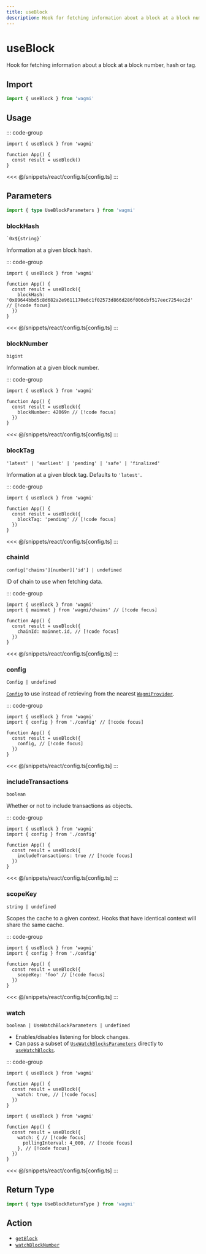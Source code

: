 ```yaml
---
title: useBlock
description: Hook for fetching information about a block at a block number, hash or tag.
---
```


<script setup>
const packageName = 'wagmi'
const actionName = 'getBlock'
const typeName = 'GetBlock'
const TData = 'GetBlockData'
const TError = 'GetBlockErrorType'
</script>

# useBlock

Hook for fetching information about a block at a block number, hash or tag.

## Import

```ts
import { useBlock } from 'wagmi'
```

## Usage

::: code-group
```tsx [index.tsx]
import { useBlock } from 'wagmi'

function App() {
  const result = useBlock()
}
```
<<< @/snippets/react/config.ts[config.ts]
:::

## Parameters

```ts
import { type UseBlockParameters } from 'wagmi'
```

### blockHash

`` `0x${string}` ``

Information at a given block hash.

::: code-group
```tsx [index.tsx]
import { useBlock } from 'wagmi'

function App() {
  const result = useBlock({
    blockHash: '0x89644bbd5c8d682a2e9611170e6c1f02573d866d286f006cbf517eec7254ec2d' // [!code focus]
  })
}
```
<<< @/snippets/react/config.ts[config.ts]
:::

### blockNumber

`` bigint ``

Information at a given block number.

::: code-group
```tsx [index.tsx]
import { useBlock } from 'wagmi'

function App() {
  const result = useBlock({
    blockNumber: 42069n // [!code focus]
  })
}
```
<<< @/snippets/react/config.ts[config.ts]
:::

### blockTag

`` 'latest' | 'earliest' | 'pending' | 'safe' | 'finalized' ``

Information at a given block tag. Defaults to `'latest'`.

::: code-group
```tsx [index.tsx]
import { useBlock } from 'wagmi'

function App() {
  const result = useBlock({
    blockTag: 'pending' // [!code focus]
  })
}
```
<<< @/snippets/react/config.ts[config.ts]
:::

### chainId

`config['chains'][number]['id'] | undefined`

ID of chain to use when fetching data.

::: code-group
```tsx [index.tsx]
import { useBlock } from 'wagmi'
import { mainnet } from 'wagmi/chains' // [!code focus]

function App() {
  const result = useBlock({
    chainId: mainnet.id, // [!code focus]
  })
}
```
<<< @/snippets/react/config.ts[config.ts]
:::

### config

`Config | undefined`

[`Config`](/react/api/createConfig#config) to use instead of retrieving from the nearest [`WagmiProvider`](/react/api/WagmiProvider).

::: code-group
```tsx [index.tsx]
import { useBlock } from 'wagmi'
import { config } from './config' // [!code focus]

function App() {
  const result = useBlock({
    config, // [!code focus]
  })
}
```
<<< @/snippets/react/config.ts[config.ts]
:::

### includeTransactions

`boolean`

Whether or not to include transactions as objects.

::: code-group
```tsx [index.tsx]
import { useBlock } from 'wagmi'
import { config } from './config'

function App() {
  const result = useBlock({
    includeTransactions: true // [!code focus]
  })
}
```
<<< @/snippets/react/config.ts[config.ts]
:::

### scopeKey

`string | undefined`

Scopes the cache to a given context. Hooks that have identical context will share the same cache.

::: code-group
```tsx [index.tsx]
import { useBlock } from 'wagmi'
import { config } from './config'

function App() {
  const result = useBlock({
    scopeKey: 'foo' // [!code focus]
  })
}
```
<<< @/snippets/react/config.ts[config.ts]
:::

### watch

`boolean | UseWatchBlockParameters | undefined`

- Enables/disables listening for block changes.
- Can pass a subset of [`UseWatchBlocksParameters`](/react/api/hooks/useWatchBlocks#parameters) directly to [`useWatchBlocks`](/react/api/hooks/useWatchBlocks).

::: code-group
```tsx [index.tsx]
import { useBlock } from 'wagmi'

function App() {
  const result = useBlock({
    watch: true, // [!code focus]
  })
}
```

```tsx [index-2.tsx]
import { useBlock } from 'wagmi'

function App() {
  const result = useBlock({
    watch: { // [!code focus]
      pollingInterval: 4_000, // [!code focus]
    }, // [!code focus]
  })
}
```
<<< @/snippets/react/config.ts[config.ts]
:::

<!--@include: @shared/query-options.md-->

## Return Type

```ts
import { type UseBlockReturnType } from 'wagmi'
```

<!--@include: @shared/query-result.md-->

<!--@include: @shared/query-imports.md-->

## Action

- [`getBlock`](/core/api/actions/getBlock)
- [`watchBlockNumber`](/core/api/actions/watchBlockNumber)
